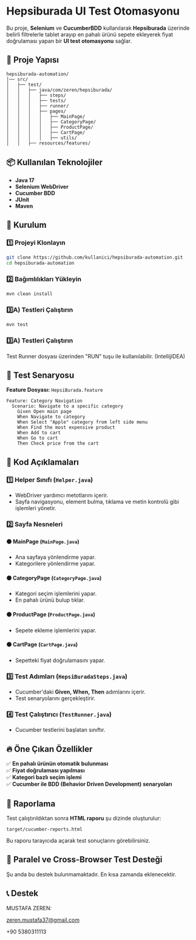 # Hepsiburada UI Test Otomasyonu

Bu proje, **Selenium** ve **CucumberBDD** kullanılarak **Hepsiburada** üzerinde belirli filtrelerle tablet arayıp en pahalı ürünü sepete ekleyerek fiyat doğrulaması yapan bir **UI test otomasyonu** sağlar.

## 📌 Proje Yapısı

```
hepsiburada-automation/
│── src/
│   ├── test/
│   │   ├── java/com/zeren/hepsiburada/
│   │   │   ├── steps/
│   │   │   ├── tests/
│   │   │   ├── runner/
│   │   │   ├── pages/
│   │   │   │   ├── MainPage/
│   │   │   │   ├── CategoryPage/
│   │   │   │   ├── ProductPage/
│   │   │   │   ├── CartPage/
│   │   │   │   ├── utils/
│   │   ├── resources/features/
```

## 📦 Kullanılan Teknolojiler
- **Java 17**
- **Selenium WebDriver**
- **Cucumber BDD**
- **JUnit**
- **Maven**

## 🚀 Kurulum
### 1️⃣ Projeyi Klonlayın
```sh
git clone https://github.com/kullanici/hepsiburada-automation.git
cd hepsiburada-automation
```

### 2️⃣ Bağımlılıkları Yükleyin
```sh
mvn clean install
```

### 3️⃣A) Testleri Çalıştırın
```sh
mvn test
```
### 3️⃣A) Testleri Çalıştırın
Test Runner dosyası üzerinden "RUN" tuşu ile kullanılabilir. (IntellijIDEA)


## 🎯 Test Senaryosu

**Feature Dosyası:** `HepsiBurada.feature`

```gherkin
Feature: Category Navigation
  Scenario: Navigate to a specific category
    Given Open main page
    When Navigate to category
    When Select "Apple" category from left side menu
    When Find the most expensive product
    When Add to cart
    When Go to cart
    Then Check price from the cart
```

## 📌 Kod Açıklamaları

### **1️⃣ Helper Sınıfı** (`Helper.java`)
- WebDriver yardımcı metotlarını içerir.
- Sayfa navigasyonu, element bulma, tıklama ve metin kontrolü gibi işlemleri yönetir.

### **2️⃣ Sayfa Nesneleri**
#### **🟠 MainPage** (`MainPage.java`)
- Ana sayfaya yönlendirme yapar.
- Kategorilere yönlendirme yapar.

#### **🟠 CategoryPage** (`CategoryPage.java`)
- Kategori seçim işlemlerini yapar.
- En pahalı ürünü bulup tıklar.

#### **🟠 ProductPage** (`ProductPage.java`)
- Sepete ekleme işlemlerini yapar.

#### **🟠 CartPage** (`CartPage.java`)
- Sepetteki fiyat doğrulamasını yapar.

### **3️⃣ Test Adımları** (`HepsiBuradaSteps.java`)
- Cucumber'daki **Given, When, Then** adımlarını içerir.
- Test senaryolarını gerçekleştirir.

### **4️⃣ Test Çalıştırıcı** (`TestRunner.java`)
- Cucumber testlerini başlatan sınıftır.

## 🔥 Öne Çıkan Özellikler
✅ **En pahalı ürünün otomatik bulunması**  
✅ **Fiyat doğrulaması yapılması**  
✅ **Kategori bazlı seçim işlemi**  
✅ **Cucumber ile BDD (Behavior Driven Development) senaryoları**

## 📌 Raporlama
Test çalıştırıldıktan sonra **HTML raporu** şu dizinde oluşturulur:
```
target/cucumber-reports.html
```
Bu raporu tarayıcıda açarak test sonuçlarını görebilirsiniz.

## 📌 Paralel ve Cross-Browser Test Desteği
Şu anda bu destek bulunmamaktadır. En kısa zamanda eklenecektir.

## 📞 Destek
MUSTAFA ZEREN:

zeren.mustafa37@gmail.com

+90 5380311113